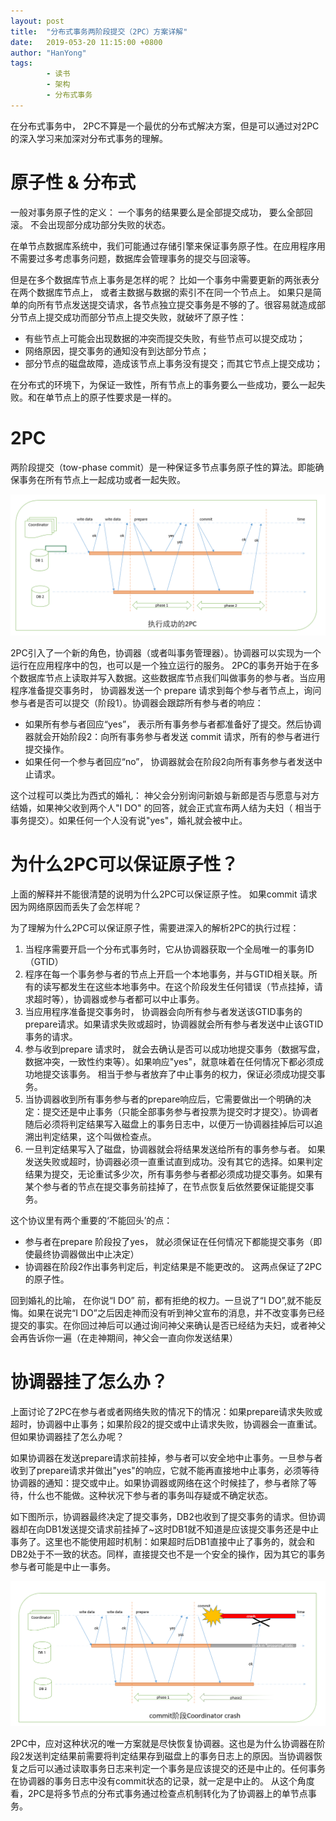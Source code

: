 ```yaml
---
layout: post
title:  "分布式事务两阶段提交（2PC）方案详解"
date:   2019-053-20 11:15:00 +0800
author: "HanYong"
tags:
        - 读书
        - 架构
        - 分布式事务
---
```


在分布式事务中， 2PC不算是一个最优的分布式解决方案，但是可以通过对2PC的深入学习来加深对分布式事务的理解。


# 原子性 & 分布式
一般对事务原子性的定义： 一个事务的结果要么是全部提交成功， 要么全部回滚。 不会出现部分成功部分失败的状态。 

在单节点数据库系统中，我们可能通过存储引擎来保证事务原子性。在应用程序用不需要过多考虑事务问题，数据库会管理事务的提交与回滚等。

但是在多个数据库节点上事务是怎样的呢？ 比如一个事务中需要更新的两张表分在两个数据库节点上， 或者主数据与数据的索引不在同一个节点上。  如果只是简单的向所有节点发送提交请求，各节点独立提交事务是不够的了。很容易就造成部分节点上提交成功而部分节点上提交失败，就破坏了原子性：
- 有些节点上可能会出现数据的冲突而提交失败，有些节点可以提交成功；
- 网络原因，提交事务的通知没有到达部分节点；
- 部分节点的磁盘故障，造成该节点上事务没有提交；而其它节点上提交成功；

在分布式的环境下，为保证一致性，所有节点上的事务要么一些成功，要么一起失败。和在单节点上的原子性要求是一样的。

# 2PC
两阶段提交（tow-phase commit）是一种保证多节点事务原子性的算法。即能确保事务在所有节点上一起成功或者一起失败。

![执行成功的2PC示意图](https://raw.githubusercontent.com/ihanyong/ihanyong.github.io/master/img/system/successful2pc.png)


2PC引入了一个新的角色，协调器（或者叫事务管理器）。协调器可以实现为一个运行在应用程序中的包，也可以是一个独立运行的服务。 2PC的事务开始于在多个数据库节点上读取并写入数据。这些数据库节点我们叫做事务的参与者。当应用程序准备提交事务时， 协调器发送一个 prepare 请求到每个参与者节点上，询问参与者是否可以提交（阶段1）。协调器会跟踪所有参与者的响应：
- 如果所有参与者回应“yes”， 表示所有事务参与者都准备好了提交。然后协调器就会开始阶段2：向所有事务参与者发送 commit 请求，所有的参与者进行提交操作。
- 如果任何一个参与者回应“no”， 协调器就会在阶段2向所有事务参与者发送中止请求。

这个过程可以类比为西式的婚礼： 神父会分别询问新娘与新郎是否与愿意与对方结婚，如果神父收到两个人"I DO" 的回答，就会正式宣布两人结为夫妇（ 相当于事务提交）。如果任何一个人没有说"yes"，婚礼就会被中止。

# 为什么2PC可以保证原子性？
上面的解释并不能很清楚的说明为什么2PC可以保证原子性。 如果commit 请求因为网络原因而丢失了会怎样呢？ 

为了理解为什么2PC可以保证原子性，需要进深入的解析2PC的执行过程：
1. 当程序需要开启一个分布式事务时，它从协调器获取一个全局唯一的事务ID（GTID）
2. 程序在每一个事务参与者的节点上开启一个本地事务，并与GTID相关联。所有的读写都发生在这些本地事务中。在这个阶段发生任何错误（节点挂掉，请求超时等），协调器或参与者都可以中止事务。
3. 当应用程序准备提交事务时， 协调器会向所有参与者发送该GTID事务的prepare请求。如果请求失败或超时，协调器就会所有参与者发送中止该GTID事务的请求。
4. 参与收到prepare 请求时， 就会去确认是否可以成功地提交事务（数据写盘，数据冲突，一致性约束等）。如果响应"yes"，就意味着在任何情况下都必须成功地提交该事务。 相当于参与者放弃了中止事务的权力，保证必须成功提交事务。
5. 当协调器收到所有事务参与者的prepare响应后，它需要做出一个明确的决定：提交还是中止事务（只能全部事务参与者投票为提交时才提交）。协调者随后必须将判定结果写入磁盘上的事务日志中，以便万一协调器挂掉后可以追溯出判定结果，这个叫做检查点。
6. 一旦判定结果写入了磁盘，协调器就会将结果发送给所有的事务参与者。 如果发送失败或超时，协调器必须一直重试直到成功。没有其它的选择。如果判定结果为提交，无论重试多少次，所有事务参与者都必须成功提交事务。如果有某个参与者的节点在提交事务前挂掉了，在节点恢复后依然要保证能提交事务。

这个协议里有两个重要的‘不能回头’的点：
- 参与者在prepare 阶段投了yes， 就必须保证在任何情况下都能提交事务（即使最终协调器做出中止决定）
- 协调器在阶段2作出事务判定后，判定结果是不能更改的。
这两点保证了2PC的原子性。

回到婚礼的比喻， 在你说“I DO” 前，都有拒绝的权力。一旦说了“I DO”,就不能反悔。如果在说完“I DO”之后因走神而没有听到神父宣布的消息，并不改变事务已经提交的事实。在你回过神后可以通过询问神父来确认是否已经结为夫妇，或者神父会再告诉你一遍（在走神期间，神父会一直向你发送结果）


# 协调器挂了怎么办？

上面讨论了2PC在参与者或者网络失败的情况下的情况：如果prepare请求失败或超时，协调器中止事务；如果阶段2的提交或中止请求失败，协调器会一直重试。 但如果协调器挂了怎么办呢？

如果协调器在发送prepare请求前挂掉，参与者可以安全地中止事务。一旦参与者收到了prepare请求并做出"yes"的响应，它就不能再直接地中止事务，必须等待协调器的通知：提交或中止。如果协调器或网络在这个时候挂了，参与者除了等待，什么也不能做。这种状况下参与者的事务叫存疑或不确定状态。


如下图所示，协调器最终决定了提交事务，DB2也收到了提交事务的请求。但协调器却在向DB1发送提交请求前挂掉了~这时DB1就不知道是应该提交事务还是中止事务了。这里也不能使用超时机制：如果超时后DB1直接中止了事务的，就会和DB2处于不一致的状态。同样，直接提交也不是一个安全的操作，因为其它的事务参与者可能是中止一事务。

![commit阶段Coordinator crash示意图](https://raw.githubusercontent.com/ihanyong/ihanyong.github.io/master/img/system/coordinatorCrashWhenCommit.png)

2PC中，应对这种状况的唯一方案就是尽快恢复协调器。这也是为什么协调器在阶段2发送判定结果前需要将判定结果存到磁盘上的事务日志上的原因。当协调器恢复之后可以通过读取事务日志来判定一个事务是应该提交的还是中止的。任何事务在协调器的事务日志中没有commit状态的记录，就一定是中止的。 从这个角度看，2PC是将多节点的分布式事务通过检查点机制转化为了协调器上的单节点事务。


